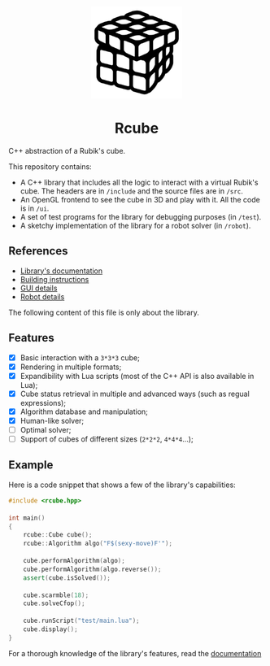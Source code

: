<div align="center">
<img src="icon.png" style="width: 180px">
<h1>Rcube</h1>
</div>
C++ abstraction of a Rubik's cube.

<br>

This repository contains:
- A C++ library that includes all the logic to interact with a virtual Rubik's
cube. The headers are in `/include` and the source files are in `/src`.
- An OpenGL frontend to see the cube in 3D and play with it. All the code is in
`/ui`.
- A set of test programs for the library for debugging purposes (in `/test`).
- A sketchy implementation of the library for a robot solver (in `/robot`).

## References
- [Library's documentation](doc/README.md)
- [Building instructions](BUILDING.md)
- [GUI details](ui/README.md)
- [Robot details](robot/README.md)

The following content of this file is only about the library.

## Features
- [x] Basic interaction with a `3*3*3` cube;
- [x] Rendering in multiple formats;
- [x] Expandibility with Lua scripts (most of the C++ API is also available
in Lua);
- [x] Cube status retrieval in multiple and advanced ways (such as regual
expressions);
- [x] Algorithm database and manipulation;
- [x] Human-like solver;
- [ ] Optimal solver;
- [ ] Support of cubes of different sizes (`2*2*2`, `4*4*4`...);

## Example
Here is a code snippet that shows a few of the library's capabilities:

```cpp
#include <rcube.hpp>

int main()
{
    rcube::Cube cube();
    rcube::Algorithm algo("F$(sexy-move)F'");

    cube.performAlgorithm(algo);
    cube.performAlgorithm(algo.reverse());
    assert(cube.isSolved());

    cube.scarmble(18);
    cube.solveCfop();

    cube.runScript("test/main.lua");
    cube.display();
}
```

For a thorough knowledge of the library's features, read the
[documentation](doc/README.md)
